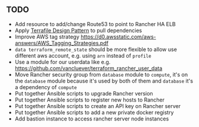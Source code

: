 ## TODO

- Add resource to add/change Route53 to point to Rancher HA ELB
- Apply [Terrafile Design Pattern](http://bensnape.com/2016/01/14/terraform-design-patterns-the-terrafile/) to pull dependencies
- Improve AWS tag strategy https://d0.awsstatic.com/aws-answers/AWS_Tagging_Strategies.pdf
- `data terraform_remote_state` should be more flexible to allow use different aws account, e.g. using `arn` instead of `profile`
- Use a module for our userdata like e.g. https://github.com/vancluever/terraform_rancher_user_data
- Move Rancher security group from `database` module to `compute`, it's on the `database` module because it's used by both of them and `database` it's a dependency of `compute`
- Put together Ansible scripts to upgrade Rancher version
- Put together Ansible scripts to register new hosts to Rancher
- Put together Ansible scripts to create an API key on Rancher server
- Put together Ansible scripts to add a new private docker registry
- Add bastion instance to access rancher server node instances
